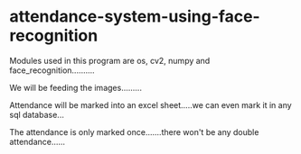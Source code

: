# attendance-system-using-face-recognition

Modules used in this program are os, cv2, numpy and face_recognition..........

We will be feeding the images.........

Attendance will be marked into an excel sheet.....we can even mark it in any sql database...

The attendance is only marked once.......there won't be any double attendance......
